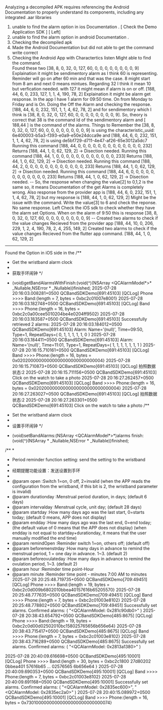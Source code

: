 Analyzing a decompiled APK requires referencing the Android Documentation to properly understand its components, including any integrated .aar libraries

1. unable to find the alarm option in ios Documentation . [ Check the Demo Application SDK ] [ Left]
2. unable to find the alarm option in android Documentation .
3. Checking the decompiled apk
4. Made the Android Documentation but did not able to get the command write correct 
5. Checking the Android App with Charactertics listen Might able to find the command.  
Found these two 
[38, 8, 0, 32, 0, 127, 60, 0, 0, 0, 0, 0, 0, 0, 0, 9] Explaination it might be sendimentory alarm as I think 60 is representing. Reminder will go on after 60 min and that was the case. 8 might start from 8 am and next 0 means mintues. Regarding 32 I think it mean 10 but verfication needed. with 127 it might mean if alarm is on or off. 
[188, 44, 6, 0, 233, 127, 1, 1, 4, 190, 78, 2] Explaination it might be alarm get response. In the app I have 1 alarm for 09:50 time. On from Monday to Friday and is On. Doing the Off the Alarm and checking the response. 
[188, 44, 6, 0, 232, 151, 1, 1, 4, 62, 78, 2]
and for sendimentory which I think is 
[38, 8, 0, 32, 0, 127, 60, 0, 0, 0, 0, 0, 0, 0, 0, 9]. So, theory is correct that 38 is the command Id of the sendimentory alarm and [ 188,44 ] is the command of the alarms. 
Things to Remember the [38, 8, 0, 32, 0, 127, 60, 0, 0, 0, 0, 0, 0, 0, 0, 9] is using the characteristic_uuid: 6e400003-b5a3-f393-e0a9-e50e24dcca9e
and 
[188, 44, 6, 0, 232, 151, 1, 1, 4, 62, 78, 2] is using de5bf729-d711-4e47-af26-65e3012a5dc7
Running this command 
[188, 44, 0, 0, 0, 0, 0, 0, 0, 0, 0, 0, 0, 0, 0, 232]
Returns 
[188, 44, 1, 0, 62, 129, 2] -> Disection needed. 
Running this command 
[188, 44, 1, 0, 0, 0, 0, 0, 0, 0, 0, 0, 0, 0, 0, 233]
Returns 
[188, 44, 1, 0, 62, 129, 2] -> Disection needed. 
Running this command 
[188, 44, 2, 0, 0, 0, 0, 0, 0, 0, 0, 0, 0, 0, 0, 233]
Returns 
[188, 44, 1, 0, 62, 129, 2] -> Disection needed. 
Running this command 
[188, 44, 6, 0, 0, 0, 0, 0, 0, 0, 0, 0, 0, 0, 0, 233]
Returns 
[188, 44, 1, 0, 62, 129, 2] -> Disection needed. 
--
So, the response when changing the value[2] to 0,1,2 is the same so, it means Documentation of the get Alarms is completely wrong. Also response from the provider app is 
[188, 44, 6, 0, 232, 151, 1, 1, 4, 62, 78, 2]
but my response is 
[188, 44, 1, 0, 62, 129, 2] Might be the issue with the command. Write the value[3] to 6 and check the reponse. No same response. 
Left Check the iOS sdk to check whether they have the alarm set Options.
When on the alarm of 9:50 this  is response [38, 8, 0, 32, 0, 127, 60, 0, 0, 0, 0, 0, 0, 0, 0, 9]
--
Created two alarms to check if the value changes Recieved from the provider app
[188, 44, 10, 0, 206, 229, 1, 2, 4, 190, 78, 2, 4, 255, 149, 2]
Created two alarms to check if the value changes Recieved from the flutter app command. 
 [188, 44, 1, 0, 62, 129, 2]
 ----
 Found the Option in iOS side in the 
 /**
 *  Get the wristband alarm clock
 *
 *  获取手环闹钟
 */
+ (void)getBandAlarmsWithFinish:(void(^)(NSArray <QCAlarmModel*>* _Nullable,NSError * _Nullable))finished;
2025-07-28 20:16:03.008281+0500 QCBandSDKDemo[691:45103] [QCLog] Phone >>>> Band:{length = 7, bytes = 0xbc2c01007e8001}
2025-07-28 20:16:03.182748+0500 QCBandSDKDemo[691:45103] [QCLog] Band >>>> Phone:{length = 16, bytes = 0xbc2c0a00cee5010204be4e0204ff9502}
2025-07-28 20:16:03.183587+0500 QCBandSDKDemo[691:45103] Successfully retrieved 2 alarms:
2025-07-28 20:16:03.184012+0500 QCBandSDKDemo[691:45103] Alarm: Name='(null)', Time=09:50, Type=1, RepeatDays=(
    0,
    1,
    1,
    1,
    1,
    1,
    0
)
2025-07-28 20:16:03.184411+0500 QCBandSDKDemo[691:45103] Alarm: Name='(null)', Time=11:01, Type=1, RepeatDays=(
    1,
    1,
    1,
    1,
    1,
    1,
    1
)
2025-07-28 20:16:15.710161+0500 QCBandSDKDemo[691:45103] [QCLog] Band >>>> Phone:{length = 16, bytes = 0x02020000000000000000000000000004}
2025-07-28 20:16:15.710873+0500 QCBandSDKDemo[691:45103] [QCLog] 拍照数据状态:2
2025-07-28 20:16:15.711156+0500 QCBandSDKDemo[691:45103] Click on the watch to take a photo
2025-07-28 20:16:27.262457+0500 QCBandSDKDemo[691:45103] [QCLog] Band >>>> Phone:{length = 16, bytes = 0x02020000000000000000000000000004}
2025-07-28 20:16:27.263027+0500 QCBandSDKDemo[691:45103] [QCLog] 拍照数据状态:2
2025-07-28 20:16:27.263301+0500 QCBandSDKDemo[691:45103] Click on the watch to take a photo
/**
 *  Set the wristband alarm clock
 *
 *  设置手环闹钟
 */
+ (void)setBandAlarms:(NSArray <QCAlarmModel*>*)alarms finish:(void(^)(NSArray * _Nullable,NSError * _Nullable))finished;


/**
 *
 *  Period reminder function setting: send the setting to the wristband
 *
 *  经期提醒功能设置：发送设置到手环
 *
 * @param open                                   :Switch 1=on, 0 off, 2=invalid (when the APP reads the configuration from the wristband, if this bit is 2, the wristband parameter is invalid)
 * @param durationday                   :Menstrual period duration, in days; (default 6 days)
 * @param intervalday                   :Menstrual cycle, unit day; (default 28 days)
 * @param startday                          :How many days ago was the last start, 0=starts today; (default 0 means, APP does not display)
 * @param endday                              :How many days ago was the last end, 0=end today; (the default value of 0 means that the APP does not display) (when endday is not equal to startday+durationday, it means that the user manually modified the end time)
 * @param remindOpen                    :Reminder switch 1=on, others off; (default off)
 * @param beforemenstrday         :How many days in advance to remind the menstrual period, 1 = one day in advance. 1~3. (default 2)
 * @param beforeovulateday      :How many days in advance to remind the ovulation period, 1~3. (default 2)
 * @param hour                                 :Reminder time point-Hour
 * @param minute                            :Reminder time point - minutes
 7:00 AM to minutes
 2025-07-28 20:25:48.719735+0500 QCBandSDKDemo[709:49451] [QCLog] Phone >>>> Band:{length = 19, bytes = 0xbc2c0d009b6802010bbea40157616b65205570}
2025-07-28 20:25:48.777635+0500 QCBandSDKDemo[709:49451] [QCLog] Band >>>> Phone:{length = 7, bytes = 0xbc2c01003e8102}
2025-07-28 20:25:48.778802+0500 QCBandSDKDemo[709:49451] Successfully set alarms. Confirmed alarms: (
    "<QCAlarmModel: 0x281c90db0>"
)
2025-07-28 20:38:43.654792+0500 QCBandSDKDemo[485:8675] [QCLog] Phone >>>> Band:{length = 19, bytes = 0xbc2c0d00d02502010bc158025765656b656e64}
2025-07-28 20:38:43.715417+0500 QCBandSDKDemo[485:8675] [QCLog] Band >>>> Phone:{length = 7, bytes = 0xbc2c01003e8102}
2025-07-28 20:38:43.716289+0500 QCBandSDKDemo[485:8675] Successfully set alarms. Confirmed alarms: (
    "<QCAlarmModel: 0x2813a1380>"
)

2025-07-28 20:40:09.616698+0500 QCBandSDKDemo[495:10001] [QCLog] Phone >>>> Band:{length = 30, bytes = 0xbc2c1800 27d80202 0bbea401 57616b65 ... 02576565 6b656e64 }
2025-07-28 20:40:09.690353+0500 QCBandSDKDemo[495:10001] [QCLog] Band >>>> Phone:{length = 7, bytes = 0xbc2c01003e8102}
2025-07-28 20:40:09.691168+0500 QCBandSDKDemo[495:10001] Successfully set alarms. Confirmed alarms: (
    "<QCAlarmModel: 0x2835ec600>",
    "<QCAlarmModel: 0x2835ec2a0>"
)
2025-07-28 20:40:15.089972+0500 QCBandSDKDemo[495:10001] [QCLog] Band >>>> Phone:{length = 16, bytes = 0x73010000000000000000000000000074}